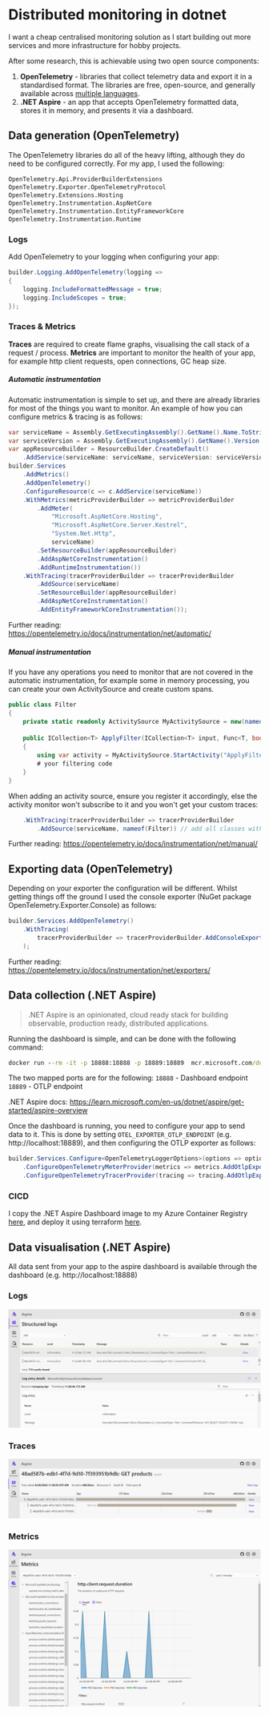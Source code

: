 # Distributed monitoring in dotnet

I want a cheap centralised monitoring solution as I start building out more services and more infrastructure for hobby projects.

After some research, this is achievable using two open source components:
1. **OpenTelemetry** - libraries that collect telemetry data and export it in a standardised format. The libraries are free, open-source, and generally available across [multiple languages](https://opentelemetry.io/docs/instrumentation/).
2. **.NET Aspire** - an app that accepts OpenTelemetry formatted data, stores it in memory, and presents it via a dashboard.

## Data generation (OpenTelemetry)

The OpenTelemetry libraries do all of the heavy lifting, although they do need to be configured correctly. For my app, I used the following:

```
OpenTelemetry.Api.ProviderBuilderExtensions
OpenTelemetry.Exporter.OpenTelemetryProtocol
OpenTelemetry.Extensions.Hosting
OpenTelemetry.Instrumentation.AspNetCore
OpenTelemetry.Instrumentation.EntityFrameworkCore
OpenTelemetry.Instrumentation.Runtime
```

### Logs

Add OpenTelemetry to your logging when configuring your app:

```csharp
builder.Logging.AddOpenTelemetry(logging =>
{
    logging.IncludeFormattedMessage = true;
    logging.IncludeScopes = true;
});
```

### Traces & Metrics

**Traces** are required to create flame graphs, visualising the call stack of a request / process. **Metrics** are important to monitor the health of your app, for example http client requests, open connections, GC heap size.

##### Automatic instrumentation

Automatic instrumentation is simple to set up, and there are already libraries for most of the things you want to monitor. An example of how you can configure metrics & tracing is as follows:

```csharp
var serviceName = Assembly.GetExecutingAssembly().GetName().Name.ToString();
var serviceVersion = Assembly.GetExecutingAssembly().GetName().Version.ToString();
var appResourceBuilder = ResourceBuilder.CreateDefault()
    .AddService(serviceName: serviceName, serviceVersion: serviceVersion);
builder.Services
    .AddMetrics()
    .AddOpenTelemetry()
    .ConfigureResource(c => c.AddService(serviceName))
    .WithMetrics(metricProviderBuilder => metricProviderBuilder
        .AddMeter(
            "Microsoft.AspNetCore.Hosting",
            "Microsoft.AspNetCore.Server.Kestrel",
            "System.Net.Http",
            serviceName)
        .SetResourceBuilder(appResourceBuilder)
        .AddAspNetCoreInstrumentation()
        .AddRuntimeInstrumentation())
    .WithTracing(tracerProviderBuilder => tracerProviderBuilder
        .AddSource(serviceName)
        .SetResourceBuilder(appResourceBuilder)
        .AddAspNetCoreInstrumentation()
        .AddEntityFrameworkCoreInstrumentation());
```

Further reading: https://opentelemetry.io/docs/instrumentation/net/automatic/

##### Manual instrumentation

If you have any operations you need to monitor that are not covered in the automatic instrumentation, for example some in memory processing, you can create your own ActivitySource and create custom spans.

```csharp
public class Filter
{
    private static readonly ActivitySource MyActivitySource = new(nameof(Filter), "1.0.0");

    public ICollection<T> ApplyFilter(ICollection<T> input, Func<T, bool> filter)
    {
        using var activity = MyActivitySource.StartActivity("ApplyFilter");
        # your filtering code
    }
}
```

When adding an activity source, ensure you register it accordingly, else the activity monitor won't subscribe to it and you won't get your custom traces:

```csharp
    .WithTracing(tracerProviderBuilder => tracerProviderBuilder
        .AddSource(serviceName, nameof(Filter)) // add all classes with an activity source here
```

Further reading: https://opentelemetry.io/docs/instrumentation/net/manual/

## Exporting data (OpenTelemetry)

Depending on your exporter the configuration will be different. Whilst getting things off the ground I used the console exporter (NuGet package OpenTelemetry.Exporter.Console) as follows:

```csharp
builder.Services.AddOpenTelemetry()
    .WithTracing(
        tracerProviderBuilder => tracerProviderBuilder.AddConsoleExporter()
    );
```

Further reading: https://opentelemetry.io/docs/instrumentation/net/exporters/

## Data collection (.NET Aspire)

> .NET Aspire is an opinionated, cloud ready stack for building observable, production ready, distributed applications.

Running the dashboard is simple, and can be done with the following command:

```cmd
docker run --rm -it -p 18888:18888 -p 18889:18889  mcr.microsoft.com/dotnet/aspire-dashboard:9.0
```

The two mapped ports are for the following:
`18888` - Dashboard endpoint
`18889` - OTLP endpoint

.NET Aspire docs: https://learn.microsoft.com/en-us/dotnet/aspire/get-started/aspire-overview

Once the dashboard is running, you need to configure your app to send data to it. This is done by setting `OTEL_EXPORTER_OTLP_ENDPOINT` (e.g. http://localhost:18889), and then configuring the OTLP exporter as follows:

```csharp
builder.Services.Configure<OpenTelemetryLoggerOptions>(options => options.AddOtlpExporter())
    .ConfigureOpenTelemetryMeterProvider(metrics => metrics.AddOtlpExporter())
    .ConfigureOpenTelemetryTracerProvider(tracing => tracing.AddOtlpExporter());
```

### CICD

I copy the .NET Aspire Dashboard image to my Azure Container Registry [here](../../.github/workflows/permanent-image-import.yml), and deploy it using terraform [here](../../terraform/instance/container_apps.tf#L77).

## Data visualisation (.NET Aspire)

All data sent from your app to the aspire dashboard is available through the dashboard (e.g. http://localhost:18888)

### Logs

![.NET Aspire Logs](Aspire_logs.png)

### Traces

![.NET Aspire Traces](Aspire_traces.png)

### Metrics

![.NET Aspire Metrics](Aspire_metrics.png)
